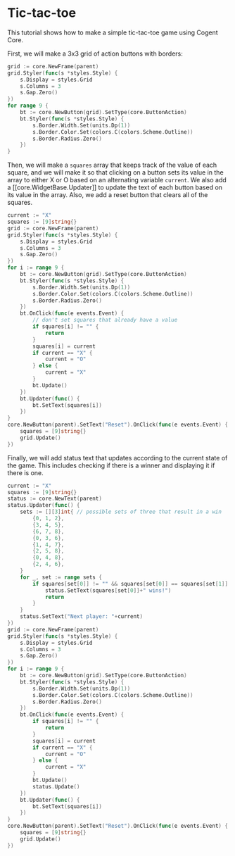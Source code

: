 # Tic-tac-toe

This tutorial shows how to make a simple tic-tac-toe game using Cogent Core.

First, we will make a 3x3 grid of action buttons with borders:

```Go
grid := core.NewFrame(parent)
grid.Styler(func(s *styles.Style) {
    s.Display = styles.Grid
    s.Columns = 3
    s.Gap.Zero()
})
for range 9 {
    bt := core.NewButton(grid).SetType(core.ButtonAction)
    bt.Styler(func(s *styles.Style) {
        s.Border.Width.Set(units.Dp(1))
        s.Border.Color.Set(colors.C(colors.Scheme.Outline))
        s.Border.Radius.Zero()
    })
}
```

Then, we will make a `squares` array that keeps track of the value of each square, and we will make it so that clicking on a button sets its value in the array to either X or O based on an alternating variable `current`. We also add a [[core.WidgetBase.Updater]] to update the text of each button based on its value in the array. Also, we add a reset button that clears all of the squares.

```Go
current := "X"
squares := [9]string{}
grid := core.NewFrame(parent)
grid.Styler(func(s *styles.Style) {
    s.Display = styles.Grid
    s.Columns = 3
    s.Gap.Zero()
})
for i := range 9 {
    bt := core.NewButton(grid).SetType(core.ButtonAction)
    bt.Styler(func(s *styles.Style) {
        s.Border.Width.Set(units.Dp(1))
        s.Border.Color.Set(colors.C(colors.Scheme.Outline))
        s.Border.Radius.Zero()
    })
    bt.OnClick(func(e events.Event) {
        // don't set squares that already have a value
        if squares[i] != "" {
            return
        }
        squares[i] = current
        if current == "X" {
            current = "O"
        } else {
            current = "X"
        }
        bt.Update()
    })
    bt.Updater(func() {
        bt.SetText(squares[i])
    })
}
core.NewButton(parent).SetText("Reset").OnClick(func(e events.Event) {
    squares = [9]string{}
    grid.Update()
})
```

Finally, we will add status text that updates according to the current state of the game. This includes checking if there is a winner and displaying it if there is one.

```Go
current := "X"
squares := [9]string{}
status := core.NewText(parent)
status.Updater(func() {
    sets := [][3]int{ // possible sets of three that result in a win
        {0, 1, 2},
        {3, 4, 5},
        {6, 7, 8},
        {0, 3, 6},
        {1, 4, 7},
        {2, 5, 8},
        {0, 4, 8},
        {2, 4, 6},
    }
    for _, set := range sets {
        if squares[set[0]] != "" && squares[set[0]] == squares[set[1]] && squares[set[0]] == squares[set[2]] {
            status.SetText(squares[set[0]]+" wins!")
            return
        }
    }
    status.SetText("Next player: "+current)
})
grid := core.NewFrame(parent)
grid.Styler(func(s *styles.Style) {
    s.Display = styles.Grid
    s.Columns = 3
    s.Gap.Zero()
})
for i := range 9 {
    bt := core.NewButton(grid).SetType(core.ButtonAction)
    bt.Styler(func(s *styles.Style) {
        s.Border.Width.Set(units.Dp(1))
        s.Border.Color.Set(colors.C(colors.Scheme.Outline))
        s.Border.Radius.Zero()
    })
    bt.OnClick(func(e events.Event) {
        if squares[i] != "" {
            return
        }
        squares[i] = current
        if current == "X" {
            current = "O"
        } else {
            current = "X"
        }
        bt.Update()
        status.Update()
    })
    bt.Updater(func() {
        bt.SetText(squares[i])
    })
}
core.NewButton(parent).SetText("Reset").OnClick(func(e events.Event) {
    squares = [9]string{}
    grid.Update()
})
```
